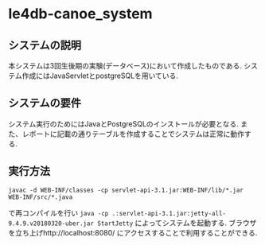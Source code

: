 # le4db-canoe_system
## システムの説明
本システムは3回生後期の実験(データベース)において作成したものである.
システム作成にはJavaServletとpostgreSQLを用いている.
## システムの要件
システム実行のためにはJavaとPostgreSQLのインストールが必要となる.
また、レポートに記載の通りテーブルを作成することでシステムは正常に動作する.

## 実行方法
```javac -d WEB-INF/classes -cp servlet-api-3.1.jar:WEB-INF/lib/*.jar WEB-INF/src/*.java```

で再コンパイルを行い
```java -cp .:servlet-api-3.1.jar:jetty-all-9.4.9.v20180320-uber.jar StartJetty```
によってシステムを起動する. 
ブラウザを立ち上げhttp://localhost:8080/ にアクセスすることで利用することができる.
